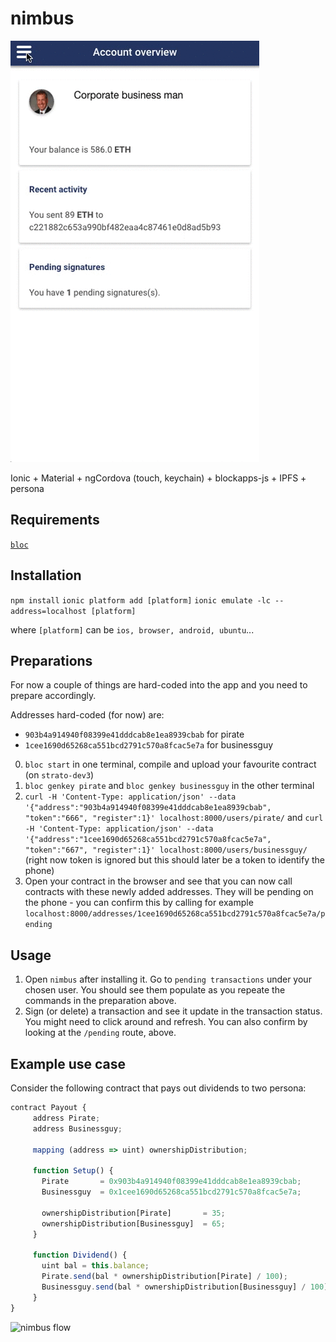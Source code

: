 # nimbus

![blockapps nimbus](nimbus.gif)

Ionic + Material + ngCordova (touch, keychain) + blockapps-js + IPFS + persona

## Requirements

[`bloc`](http://github.com/blockapps/bloc)

## Installation

`npm install`
`ionic platform add [platform]`
`ionic emulate -lc --address=localhost [platform]`

where `[platform]` can be `ios, browser, android, ubuntu`...

## Preparations

For now a couple of things are hard-coded into the app and you need to prepare accordingly.

Addresses hard-coded (for now) are: 
- `903b4a914940f08399e41dddcab8e1ea8939cbab` for pirate
- `1cee1690d65268ca551bcd2791c570a8fcac5e7a` for businessguy

0. `bloc start` in one terminal, compile and upload your favourite contract (on `strato-dev3`)
1. `bloc genkey pirate` and `bloc genkey businessguy` in the other terminal
2. `curl -H 'Content-Type: application/json' --data '{"address":"903b4a914940f08399e41dddcab8e1ea8939cbab", "token":"666", "register":1}' localhost:8000/users/pirate/` and `curl -H 'Content-Type: application/json' --data '{"address":"1cee1690d65268ca551bcd2791c570a8fcac5e7a", "token":"667", "register":1}' localhost:8000/users/businessguy/` (right now token is ignored but this should later be a token to identify the phone)
3. Open your contract in the browser and see that you can now call contracts with these newly added addresses. They will be pending on the phone - you can confirm this by calling for example `localhost:8000/addresses/1cee1690d65268ca551bcd2791c570a8fcac5e7a/pending`

## Usage

1. Open `nimbus` after installing it. Go to `pending transactions` under your chosen user. You should see them populate as you repeate the commands in the preparation above.
2. Sign (or delete) a transaction and see it update in the transaction status. You might need to click around and refresh. You can also confirm by looking at the `/pending` route, above.

## Example use case

Consider the following contract that pays out dividends to two persona:

```javascript
contract Payout {
     address Pirate;
     address Businessguy;

     mapping (address => uint) ownershipDistribution; 

     function Setup() {
       Pirate       = 0x903b4a914940f08399e41dddcab8e1ea8939cbab;
       Businessguy  = 0x1cee1690d65268ca551bcd2791c570a8fcac5e7a;

       ownershipDistribution[Pirate]       = 35;
       ownershipDistribution[Businessguy]  = 65;
     }

     function Dividend() {
       uint bal = this.balance;
       Pirate.send(bal * ownershipDistribution[Pirate] / 100); 
       Businessguy.send(bal * ownershipDistribution[Businessguy] / 100);
     }
}
```

![nimbus flow](flow.gif)
